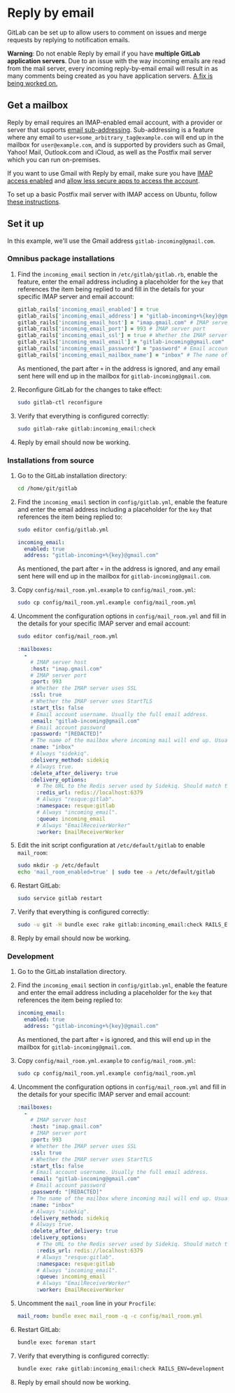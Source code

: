 # Reply by email

GitLab can be set up to allow users to comment on issues and merge requests by replying to notification emails.

**Warning**: Do not enable Reply by email if you have **multiple GitLab application servers**. 
Due to an issue with the way incoming emails are read from the mail server, every incoming reply-by-email email will result in as many comments being created as you have application servers.
[A fix is being worked on.](https://github.com/tpitale/mail_room/issues/46)

## Get a mailbox

Reply by email requires an IMAP-enabled email account, with a provider or server that supports [email sub-addressing](https://en.wikipedia.org/wiki/Email_address#Sub-addressing). Sub-addressing is a feature where any email to `user+some_arbitrary_tag@example.com` will end up in the mailbox for `user@example.com`, and is supported by providers such as Gmail, Yahoo! Mail, Outlook.com and iCloud, as well as the Postfix mail server which you can run on-premises.

If you want to use Gmail with Reply by email, make sure you have [IMAP access enabled](https://support.google.com/mail/troubleshooter/1668960?hl=en#ts=1665018) and [allow less secure apps to access the account](https://support.google.com/accounts/answer/6010255).

To set up a basic Postfix mail server with IMAP access on Ubuntu, follow [these instructions](./postfix.md).

## Set it up

In this example, we'll use the Gmail address `gitlab-incoming@gmail.com`.

### Omnibus package installations

1. Find the `incoming_email` section in `/etc/gitlab/gitlab.rb`, enable the feature, enter the email address including a placeholder for the `key` that references the item being replied to and fill in the details for your specific IMAP server and email account:

    ```ruby
    gitlab_rails['incoming_email_enabled'] = true
    gitlab_rails['incoming_email_address'] = "gitlab-incoming+%{key}@gmail.com"
    gitlab_rails['incoming_email_host'] = "imap.gmail.com" # IMAP server host
    gitlab_rails['incoming_email_port'] = 993 # IMAP server port
    gitlab_rails['incoming_email_ssl'] = true # Whether the IMAP server uses SSL
    gitlab_rails['incoming_email_email'] = "gitlab-incoming@gmail.com"  # Email account username. Usually the full email address.
    gitlab_rails['incoming_email_password'] = "password" # Email account password
    gitlab_rails['incoming_email_mailbox_name'] = "inbox" # The name of the mailbox where incoming mail will end up. Usually "inbox".
    ```

    As mentioned, the part after `+` in the address is ignored, and any email sent here will end up in the mailbox for `gitlab-incoming@gmail.com`.

1. Reconfigure GitLab for the changes to take effect:

    ```sh
    sudo gitlab-ctl reconfigure
    ```

1. Verify that everything is configured correctly:

    ```sh
    sudo gitlab-rake gitlab:incoming_email:check
    ```

1. Reply by email should now be working.

### Installations from source

1. Go to the GitLab installation directory:

    ```sh
    cd /home/git/gitlab
    ```

1. Find the `incoming_email` section in `config/gitlab.yml`, enable the feature and enter the email address including a placeholder for the `key` that references the item being replied to:

    ```sh
    sudo editor config/gitlab.yml
    ```

    ```yaml
    incoming_email:
      enabled: true
      address: "gitlab-incoming+%{key}@gmail.com"
    ```

    As mentioned, the part after `+` in the address is ignored, and any email sent here will end up in the mailbox for `gitlab-incoming@gmail.com`.

2. Copy `config/mail_room.yml.example` to `config/mail_room.yml`:

    ```sh
    sudo cp config/mail_room.yml.example config/mail_room.yml
    ```

3. Uncomment the configuration options in `config/mail_room.yml` and fill in the details for your specific IMAP server and email account:

    ```sh
    sudo editor config/mail_room.yml
    ```

    ```yaml
    :mailboxes:
      -
        # IMAP server host
        :host: "imap.gmail.com"
        # IMAP server port
        :port: 993
        # Whether the IMAP server uses SSL
        :ssl: true
        # Whether the IMAP server uses StartTLS
        :start_tls: false
        # Email account username. Usually the full email address.
        :email: "gitlab-incoming@gmail.com"
        # Email account password
        :password: "[REDACTED]"
        # The name of the mailbox where incoming mail will end up. Usually "inbox".
        :name: "inbox"
        # Always "sidekiq".
        :delivery_method: sidekiq
        # Always true.
        :delete_after_delivery: true
        :delivery_options:
          # The URL to the Redis server used by Sidekiq. Should match the URL in config/resque.yml.
          :redis_url: redis://localhost:6379
          # Always "resque:gitlab".
          :namespace: resque:gitlab
          # Always "incoming_email".
          :queue: incoming_email
          # Always "EmailReceiverWorker"
          :worker: EmailReceiverWorker
    ```

5. Edit the init script configuration at `/etc/default/gitlab` to enable `mail_room`:

    ```sh
    sudo mkdir -p /etc/default
    echo 'mail_room_enabled=true' | sudo tee -a /etc/default/gitlab
    ```

6. Restart GitLab:

    ```sh
    sudo service gitlab restart
    ```

7. Verify that everything is configured correctly:

    ```sh
    sudo -u git -H bundle exec rake gitlab:incoming_email:check RAILS_ENV=production
    ```

8. Reply by email should now be working.

### Development

1. Go to the GitLab installation directory.

1. Find the `incoming_email` section in `config/gitlab.yml`, enable the feature and enter the email address including a placeholder for the `key` that references the item being replied to:

    ```yaml
    incoming_email:
      enabled: true
      address: "gitlab-incoming+%{key}@gmail.com"
    ```

    As mentioned, the part after `+` is ignored, and this will end up in the mailbox for `gitlab-incoming@gmail.com`.

2. Copy `config/mail_room.yml.example` to `config/mail_room.yml`:

    ```sh
    sudo cp config/mail_room.yml.example config/mail_room.yml
    ```

3. Uncomment the configuration options in `config/mail_room.yml` and fill in the details for your specific IMAP server and email account:

    ```yaml
    :mailboxes:
      -
        # IMAP server host
        :host: "imap.gmail.com"
        # IMAP server port
        :port: 993
        # Whether the IMAP server uses SSL
        :ssl: true
        # Whether the IMAP server uses StartTLS
        :start_tls: false
        # Email account username. Usually the full email address.
        :email: "gitlab-incoming@gmail.com"
        # Email account password
        :password: "[REDACTED]"
        # The name of the mailbox where incoming mail will end up. Usually "inbox".
        :name: "inbox"
        # Always "sidekiq".
        :delivery_method: sidekiq
        # Always true.
        :delete_after_delivery: true
        :delivery_options:
          # The URL to the Redis server used by Sidekiq. Should match the URL in config/resque.yml.
          :redis_url: redis://localhost:6379
          # Always "resque:gitlab".
          :namespace: resque:gitlab
          # Always "incoming_email".
          :queue: incoming_email
          # Always "EmailReceiverWorker"
          :worker: EmailReceiverWorker
    ```

4. Uncomment the `mail_room` line in your `Procfile`:

    ```yaml
    mail_room: bundle exec mail_room -q -c config/mail_room.yml
    ```

6. Restart GitLab:

    ```sh
    bundle exec foreman start
    ```

7. Verify that everything is configured correctly:

    ```sh
    bundle exec rake gitlab:incoming_email:check RAILS_ENV=development
    ```

8. Reply by email should now be working.